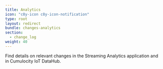 ```yaml
---
title: Analytics
icon: "c8y-icon c8y-icon-notification"
type: root
layout: redirect
bundle: changes-analytics
section:
  - change_log
weight: 40
---
```


Find details on relevant changes in the Streaming Analytics application and in Cumulocity IoT DataHub.
